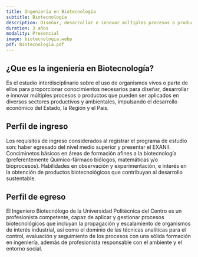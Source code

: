 ```yaml
---
title: Ingeniería en Biotecnología
subtitle: Biotecnología
description: Diseñar, desarrollar e innovar múltiples procesos o productos que pueden ser aplicados en diversos sectores productivos y ambientales.
duration: 3 años
modality: Presencial
image: biotecnologia.webp
pdf: Biotecnologia.pdf
---
```


## ¿Que es la ingeniería en Biotecnología?

Es el estudio interdisciplinario sobre el uso de organismos vivos o parte de ellos para proporcionar conocimientos necesarios para diseñar, desarrollar e innovar múltiples procesos o productos que pueden ser aplicados en diversos sectores productivos y ambientales, impulsando el desarrollo económico del Estado, la Región y el País.

## Perfil de ingreso

Los requisitos de ingreso considerados al registrar el programa de estudio son: haber egresado del nivel medio superior y presentar el EXANII. Conciminetos básicos en áreas de formación afines a la biotecnología (preferentemente Químico-fármaco biólogos, matemáticas y/o bioprocesos). Habilidades en observación y experimentación, e interés en la obtención de productos biotecnológicos que contribuyan al desarrollo sustentable.

## Perfil de egreso

El Ingeniero Biotecnólogo de la Universidad Politécnica del Centro es un profesionista competente, capaz de aplicar y gestionar procesos biotecnológicos que incluyan la propagación y escalamiento de organismos de interés industrial, así como el dominio de las técnicas analíticas para el control, evaluación y seguimiento de los procesos con una sólida formación en ingeniería, además de profesionista responsable con el ambiente y el entorno social.